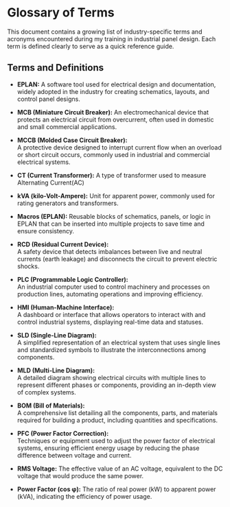 # Glossary of Terms

This document contains a growing list of industry-specific terms and acronyms encountered during my training in industrial panel design. Each term is defined clearly to serve as a quick reference guide.

## Terms and Definitions
- **EPLAN:**
  A software tool used for electrical design and documentation, widely adopted in the industry for creating schematics, layouts, and control panel designs.
- **MCB (Miniature Circuit Breaker):**
 An electromechanical device that protects an electrical circuit from overcurrent, often used in domestic and small commercial applications.
- **MCCB (Molded Case Circuit Breaker):**  
  A protective device designed to interrupt current flow when an overload or short circuit occurs, commonly used in industrial and commercial electrical systems.
- **CT (Current Transformer):**
A type of transformer used to measure Alternating Current(AC)
- **kVA (kilo-Volt-Ampere):**
Unit for apparent power, commonly used for rating generators and transformers.
- **Macros (EPLAN):**
Reusable blocks of schematics, panels, or logic in EPLAN that can be inserted into multiple projects to save time and ensure consistency.

- **RCD (Residual Current Device):**  
  A safety device that detects imbalances between live and neutral currents (earth leakage) and disconnects the circuit to prevent electric shocks.

- **PLC (Programmable Logic Controller):**  
  An industrial computer used to control machinery and processes on production lines, automating operations and improving efficiency.

- **HMI (Human-Machine Interface):**  
  A dashboard or interface that allows operators to interact with and control industrial systems, displaying real-time data and statuses.

- **SLD (Single-Line Diagram):**  
  A simplified representation of an electrical system that uses single lines and standardized symbols to illustrate the interconnections among components.

- **MLD (Multi-Line Diagram):**  
  A detailed diagram showing electrical circuits with multiple lines to represent different phases or components, providing an in-depth view of complex systems.

- **BOM (Bill of Materials):**  
  A comprehensive list detailing all the components, parts, and materials required for building a product, including quantities and specifications.

- **PFC (Power Factor Correction):**  
  Techniques or equipment used to adjust the power factor of electrical systems, ensuring efficient energy usage by reducing the phase difference between voltage and current.
- **RMS Voltage:** The effective value of an AC voltage, equivalent to the DC voltage that would produce the same power.
- **Power Factor (cos φ):** The ratio of real power (kW) to apparent power (kVA), indicating the efficiency of power usage.
